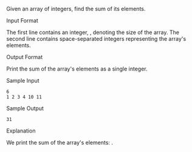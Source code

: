 Given an array of integers, find the sum of its elements.

Input Format

The first line contains an integer, , denoting the size of the array.
The second line contains space-separated integers representing the array's elements.

Output Format

Print the sum of the array's elements as a single integer.

Sample Input

```
6
1 2 3 4 10 11
```

Sample Output

```
31
```

Explanation

We print the sum of the array's elements: .
